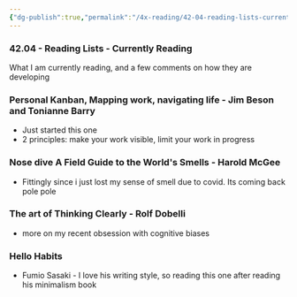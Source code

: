 ```yaml
---
{"dg-publish":true,"permalink":"/4x-reading/42-04-reading-lists-currently-reading/","dgHomeLink":true,"dgPassFrontmatter":false,"dgShowBacklinks":true,"dgShowLocalGraph":false,"dgShowInlineTitle":true}
---
```



### 42.04 - Reading Lists - Currently Reading

What I am currently reading, and a few comments on how they are developing

### Personal Kanban, Mapping work, navigating life - Jim Beson and Tonianne Barry
- Just started this one
- 2 principles: make your work visible, limit your work in progress

### Nose dive  A Field Guide to the World's Smells - Harold McGee
- Fittingly since i just lost my sense of smell due to covid. Its coming back pole pole

### The art of Thinking Clearly - Rolf Dobelli
- more on my recent obsession with cognitive biases

### Hello Habits
 - Fumio Sasaki - I love his writing style, so reading this one after reading his minimalism book